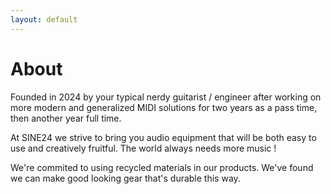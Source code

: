 ```yaml
---
layout: default
---
```

# About
Founded in 2024 by your typical nerdy guitarist / engineer after working on more modern and generalized MIDI solutions for two years as a pass time, then another year full time. 

At SINE24 we strive to bring you audio equipment that will be both easy to use and creatively fruitful. The world always needs more music ! 

We're commited to using recycled materials in our products. We've found we can make good looking gear that's durable this way.
